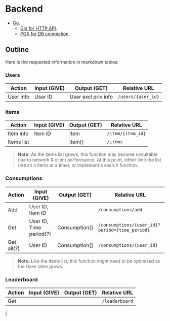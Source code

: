 # Backend
* [Go](https://go.dev).
    * [Gin for HTTP API](https://pkg.go.dev/github.com/gin-gonic/gin).
    * [PGX for DB connection](https://github.com/jackc/pgx).

## Outline
Here is the requested information in markdown tables:

### Users
| **Action**   | **Input (GIVE)**   | **Output (GET)**           | **Relative URL**    |
|--------------|--------------------|----------------------------|---------------------|
| User info    | User ID             | User excl priv info         | `/users/{user_id}`     |

### Items
| **Action**    | **Input (GIVE)**   | **Output (GET)**   | **Relative URL**     |
|---------------|--------------------|--------------------|----------------------|
| Item info     | Item ID             | Item               | `/item/{item_id}`      |
| Items list    |                     | Item[]             | `/items`                |

> **Note:** As the items list grows, this function may become unsuitable due to network & client performance. At this point, either limit the list (return *n* items at a time), or implement a search function.

### Consumptions
| **Action** | **Input (GIVE)**         | **Output (GET)**   | **Relative URL**      |
|------------|--------------------------|--------------------|-----------------------|
| Add        | User ID, Item ID          | <success>          | `/consumptions/add`      |
| Get        | User ID, Time period(?)   | Consumption[]      | `/consumptions/{user_id}?period={time_period}` |
| Get all(?) | User ID                   | Consumption[]      | `/consumptions/{user_id}` |

> **Note:** Like the Items list, this function might need to be optimized as the Uses table grows.

### Leaderboard
| **Action** | **Input (GIVE)**         | **Output (GET)**   | **Relative URL**      |
|------------|--------------------------|--------------------|-----------------------|
| Get        |                          |                    | `/leaderboard`        |
|

